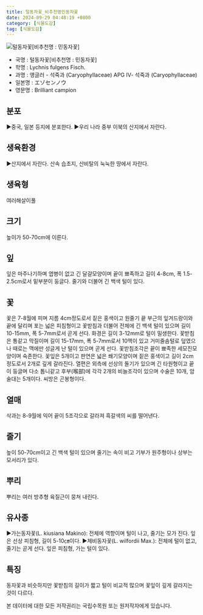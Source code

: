 ```yaml
---
title: 털동자꽃_비추천명민동자꽃
date: 2024-09-29 04:48:19 +0800
category: [식물도감]
tag: [식물도감]
---
```




![털동자꽃[비추천명 : 민동자꽃]](/fileUpload/plants/basic/Caryophyllaceae/Lychnis/9029/9029_1_th2.jpg)
- 국명 : 털동자꽃[비추천명 : 민동자꽃]
- 학명 : Lychnis fulgens Fisch.
- 과명 : 앵글러 - 석죽과 (Caryophyllaceae) APG Ⅳ- 석죽과 (Caryophyllaceae)
- 일본명 : エゾセンノウ
- 영문명 : Brilliant campion


## 분포
▶중국, 일본 등지에 분포한다.▶우리 나라 중부 이북의 산지에서 자란다.
## 생육환경
▶산지에서 자란다. 산속 습초지, 산비탈의 눅눅한 땅에서 자란다.
## 생육형
여러해살이풀 
## 크기
높이가 50-70cm에 이른다.
## 잎
잎은 마주나기하며 엽병이 없고 긴 달걀모양이며 끝이 뾰족하고 길이 4-8cm, 폭 1.5-2.5cm로서 밑부분이 둥글다. 줄기와 더불어 긴 백색 털이 있다.
## 꽃
꽃은 7-8월에 피며 지름 4cm정도로서 짙은 홍색이고 원줄기 끝 부근의 잎겨드랑이와 끝에 달리며 포는 넓은 피침형이고 꽃받침과 더불어 전체에 긴 백색 털이 있으며 길이 10-15mm, 폭 5-7mm로서 곧게 선다. 화경은 길이 3-12mm로 털이 밀생한다. 꽃받침은 통같고 막질이며 길이 15-17mm, 폭 5-7mm로서 10맥이 있고 거미줄솜털로 덮였으나 때로는 맥에만 성글게 난 털이 있으며 곧게 선다. 꽃받침조각은 끝이 뾰족한 세모진모양이며 숙존한다. 꽃잎은 5개이고 판연은 넓은 쐐기모양이며 짙은 홍색이고 길이 2cm정도로서 2개로 깊게 갈라진다. 열편은 외측에 선상의 돌기가 있으며 긴 타원형이고 끝이 둥글며 다소 톱니같고 후부(喉部)에 각각 2개의 비늘조각이 있으며 수술은 10개, 암술대는 5개이다. 씨방은 곤봉형이다.
## 열매
삭과는 8-9월에 익어 끝이 5조각으로 갈라져 흑갈색의 씨를 떨어낸다.
## 줄기
높이 50-70cm이고 긴 백색 털이 있으며 줄기는 속이 비고 기부가 원주형이나 상부는 모서리가 있다.
## 뿌리
뿌리는 여러 방추형 육질근이 뭉쳐 내린다.
## 유사종
▶가는동자꽃(L. kiusiana Makino): 전체에 역향이며 털이 나고, 줄기는 모가 진다. 잎은 선상 피침형, 길이 5-10㎝이다. ▶제비동자꽃(L. wilfordii Max.): 전체에 털이 없고, 줄기는 곧게 선다. 잎은 피침형, 가는 털이 있다.  
## 특징
동자꽃과 비슷하지만 꽃받침의 길이가 짧고 털이 비교적 많으며 꽃잎이 깊게 갈라지는 것이 다르다.






본 데이터에 대한 모든 저작권리는 국립수목원 또는 원저작자에게 있습니다.
